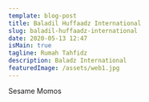 ```yaml
---
template: blog-post
title: Baladil Huffaadz International
slug: baladil-huffaadz-international
date: 2020-05-13 12:47
isMain: true
tagline: Rumah Tahfidz
description: Baladz International
featuredImage: /assets/web1.jpg
---
```

Sesame Momos